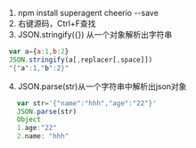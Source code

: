 1. npm install superagent cheerio --save
2. 右键源码，Ctrl+F查找
3. JSON.stringify({}) 从一个对象解析出字符串
 ```js
  var a={a:1,b:2}
  JSON.stringify(a[,replacer[,space]])
  "{"a":1,"b":2}"
 ```
4. JSON.parse(str)从一个字符串中解析出json对象
 ```js
    var str='{"name":"hhh","age":"22"}'
    JSON.parse(str)
    Object
    1.age:"22"
    2.name: "hhh"
 ```
